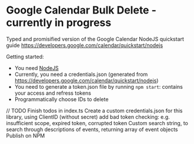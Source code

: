 # Google Calendar Bulk Delete - currently in progress

Typed and promisified version of the Google Calendar NodeJS quickstart guide https://developers.google.com/calendar/quickstart/nodejs

Getting started:
- You need [NodeJS](https://nodejs.org/)
- Currently, you need a credentials.json (generated from https://developers.google.com/calendar/quickstart/nodejs)
- You need to generate a token.json file by running `npm start`: contains your access and refress tokens
- Programmatically choose IDs to delete

// TODO
Finish todos in index.ts
Create a custom credentials.json for this library, using ClientID (without secret)
add bad token checking: e.g. insufficient scope, expired token, corrupted token
Custom search string, to search through descriptions of events, returning array of event objects
Publish on NPM
